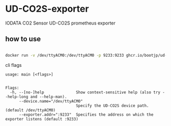# UD-CO2S-exporter
IODATA CO2 Sensor UD-CO2S prometheus exporter




## how to use

```bash

docker run -v /dev/ttyACM0:/dev/ttyACM0 -p 9233:9233 ghcr.io/bootjp/ud-co2s-exporter:latest

```

cli flags
```
usage: main [<flags>]


Flags:
  -h, --[no-]help              Show context-sensitive help (also try --help-long and --help-man).
      --device.name="/dev/ttyACM0"
                               Specify the UD-CO2S device path.(default /dev/ttyACM0)
      --exporter.addr=":9233"  Specifies the address on which the exporter listens (default :9233)

```
